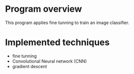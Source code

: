 # Program overview
This program applies fine tunning to train an image classifier.

# Implemented techniques
- fine tunning
- Convolutional Neural network (CNN)
- gradient descent

